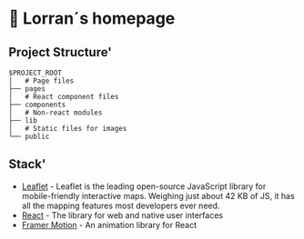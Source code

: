 # 🍁 Lorran´s homepage

## Project Structure'
```
$PROJECT_ROOT
│   # Page files
├── pages
│   # React component files
├── components
│   # Non-react modules
├── lib
│   # Static files for images
└── public
```

## Stack'
- [Leaflet](https://leafletjs.com/reference.html) - Leaflet is the leading open-source JavaScript library for mobile-friendly interactive maps. Weighing just about 42 KB of JS, it has all the mapping features most developers ever need.
- [React](https://legacy.reactjs.org/docs/getting-started.html) - The library for web and native user interfaces
- [Framer Motion](https://www.framer.com/motion/) - An animation library for React
